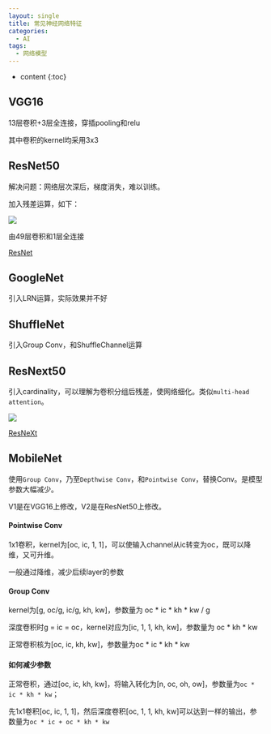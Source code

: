 ```yaml
---
layout: single
title: 常见神经网络特征
categories:
  - AI
tags:
  - 网络模型
---
```


* content
{:toc}

## VGG16

13层卷积+3层全连接，穿插pooling和relu

其中卷积的kernel均采用3x3

<!--more-->
## ResNet50

解决问题：网络层次深后，梯度消失，难以训练。

加入残差运算，如下：

![](https://harmonyhu.github.io/img/residual.png)

由49层卷积和1层全连接

[ResNet](https://arxiv.org/pdf/1512.03385.pdf)

## GoogleNet

引入LRN运算，实际效果并不好



## ShuffleNet

引入Group Conv，和ShuffleChannel运算



## ResNext50

引入cardinality，可以理解为卷积分组后残差，使网络细化。类似`multi-head attention`。

![](https://harmonyhu.github.io/img/resnext.png)

[ResNeXt](https://arxiv.org/pdf/1611.05431.pdf)



## MobileNet

使用`Group Conv`，乃至`Depthwise Conv`，和`Pointwise Conv`，替换Conv。是模型参数大幅减少。

V1是在VGG16上修改，V2是在ResNet50上修改。

#### Pointwise Conv

1x1卷积，kernel为[oc, ic, 1, 1]，可以使输入channel从ic转变为oc，既可以降维，又可升维。

一般通过降维，减少后续layer的参数

#### Group Conv

kernel为[g, oc/g, ic/g, kh, kw]，参数量为 oc * ic * kh * kw / g

深度卷积时g = ic = oc，kernel对应为[ic, 1, 1, kh, kw]，参数量为 oc * kh * kw

正常卷积核为[oc, ic, kh, kw]，参数量为oc * ic * kh * kw

#### 如何减少参数

正常卷积，通过[oc, ic, kh, kw]，将输入转化为[n, oc, oh, ow]，参数量为`oc * ic * kh * kw`；

先1x1卷积[oc, ic, 1, 1]，然后深度卷积[oc, 1, 1, kh, kw]可以达到一样的输出，参数量为`oc * ic + oc * kh * kw`



